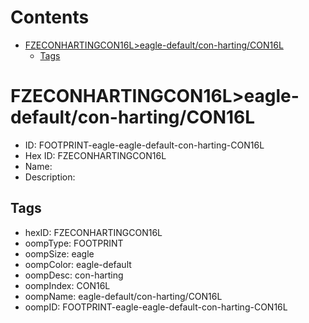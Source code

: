 



Contents
========

* [FZECONHARTINGCON16L>eagle-default/con-harting/CON16L](#fzeconhartingcon16leagle-defaultcon-hartingcon16l)
	* [Tags](#tags)

# FZECONHARTINGCON16L>eagle-default/con-harting/CON16L

- ID: FOOTPRINT-eagle-eagle-default-con-harting-CON16L
- Hex ID: FZECONHARTINGCON16L
- Name: 
- Description: 

## Tags

- hexID: FZECONHARTINGCON16L
- oompType: FOOTPRINT
- oompSize: eagle
- oompColor: eagle-default
- oompDesc: con-harting
- oompIndex: CON16L
- oompName: eagle-default/con-harting/CON16L
- oompID: FOOTPRINT-eagle-eagle-default-con-harting-CON16L
